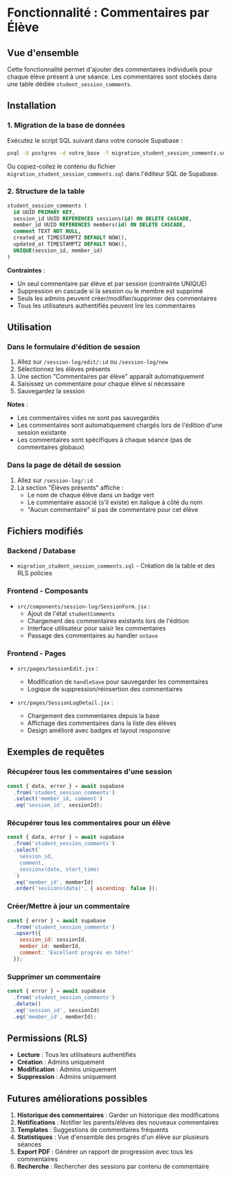 # Fonctionnalité : Commentaires par Élève

## Vue d'ensemble

Cette fonctionnalité permet d'ajouter des commentaires individuels pour chaque élève présent à une séance. Les commentaires sont stockés dans une table dédiée `student_session_comments`.

## Installation

### 1. Migration de la base de données

Exécutez le script SQL suivant dans votre console Supabase :

```bash
psql -U postgres -d votre_base -f migration_student_session_comments.sql
```

Ou copiez-collez le contenu du fichier `migration_student_session_comments.sql` dans l'éditeur SQL de Supabase.

### 2. Structure de la table

```sql
student_session_comments (
  id UUID PRIMARY KEY,
  session_id UUID REFERENCES sessions(id) ON DELETE CASCADE,
  member_id UUID REFERENCES members(id) ON DELETE CASCADE,
  comment TEXT NOT NULL,
  created_at TIMESTAMPTZ DEFAULT NOW(),
  updated_at TIMESTAMPTZ DEFAULT NOW(),
  UNIQUE(session_id, member_id)
)
```

**Contraintes** :
- Un seul commentaire par élève et par session (contrainte UNIQUE)
- Suppression en cascade si la session ou le membre est supprimé
- Seuls les admins peuvent créer/modifier/supprimer des commentaires
- Tous les utilisateurs authentifiés peuvent lire les commentaires

## Utilisation

### Dans le formulaire d'édition de session

1. Allez sur `/session-log/edit/:id` ou `/session-log/new`
2. Sélectionnez les élèves présents
3. Une section "Commentaires par élève" apparaît automatiquement
4. Saisissez un commentaire pour chaque élève si nécessaire
5. Sauvegardez la session

**Notes** :
- Les commentaires vides ne sont pas sauvegardés
- Les commentaires sont automatiquement chargés lors de l'édition d'une session existante
- Les commentaires sont spécifiques à chaque séance (pas de commentaires globaux)

### Dans la page de détail de session

1. Allez sur `/session-log/:id`
2. La section "Élèves présents" affiche :
   - Le nom de chaque élève dans un badge vert
   - Le commentaire associé (s'il existe) en italique à côté du nom
   - "Aucun commentaire" si pas de commentaire pour cet élève

## Fichiers modifiés

### Backend / Database
- `migration_student_session_comments.sql` - Création de la table et des RLS policies

### Frontend - Composants
- `src/components/session-log/SessionForm.jsx` :
  - Ajout de l'état `studentComments`
  - Chargement des commentaires existants lors de l'édition
  - Interface utilisateur pour saisir les commentaires
  - Passage des commentaires au handler `onSave`

### Frontend - Pages
- `src/pages/SessionEdit.jsx` :
  - Modification de `handleSave` pour sauvegarder les commentaires
  - Logique de suppression/réinsertion des commentaires

- `src/pages/SessionLogDetail.jsx` :
  - Chargement des commentaires depuis la base
  - Affichage des commentaires dans la liste des élèves
  - Design amélioré avec badges et layout responsive

## Exemples de requêtes

### Récupérer tous les commentaires d'une session

```javascript
const { data, error } = await supabase
  .from('student_session_comments')
  .select('member_id, comment')
  .eq('session_id', sessionId);
```

### Récupérer tous les commentaires pour un élève

```javascript
const { data, error } = await supabase
  .from('student_session_comments')
  .select(`
    session_id,
    comment,
    sessions(date, start_time)
  `)
  .eq('member_id', memberId)
  .order('sessions(date)', { ascending: false });
```

### Créer/Mettre à jour un commentaire

```javascript
const { error } = await supabase
  .from('student_session_comments')
  .upsert({
    session_id: sessionId,
    member_id: memberId,
    comment: 'Excellent progrès en tête!'
  });
```

### Supprimer un commentaire

```javascript
const { error } = await supabase
  .from('student_session_comments')
  .delete()
  .eq('session_id', sessionId)
  .eq('member_id', memberId);
```

## Permissions (RLS)

- **Lecture** : Tous les utilisateurs authentifiés
- **Création** : Admins uniquement
- **Modification** : Admins uniquement
- **Suppression** : Admins uniquement

## Futures améliorations possibles

1. **Historique des commentaires** : Garder un historique des modifications
2. **Notifications** : Notifier les parents/élèves des nouveaux commentaires
3. **Templates** : Suggestions de commentaires fréquents
4. **Statistiques** : Vue d'ensemble des progrès d'un élève sur plusieurs séances
5. **Export PDF** : Générer un rapport de progression avec tous les commentaires
6. **Recherche** : Rechercher des sessions par contenu de commentaire
